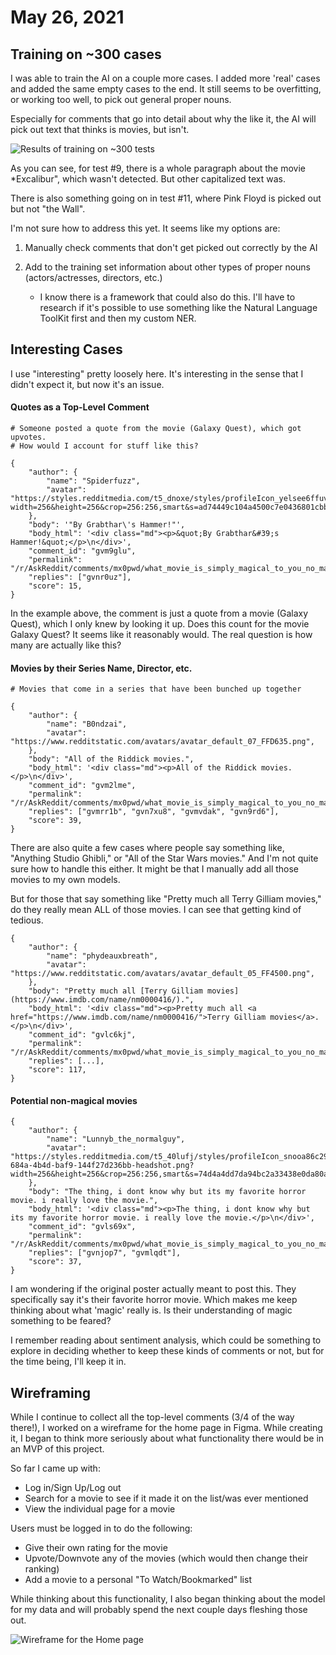 # May 26, 2021

## Training on ~300 cases

I was able to train the AI on a couple more cases. I added more 'real' cases and added the same empty cases to the end.
It still seems to be overfitting, or working too well, to pick out general proper nouns.

Especially for comments that go into detail about why the like it, the AI will pick out text that thinks is movies, but isn't.

![Results of training on ~300 tests](https://i.imgur.com/3G3eDdP.png)

As you can see, for test #9, there is a whole paragraph about the movie \*Excalibur", which wasn't detected. But other capitalized text was.

There is also something going on in test #11, where Pink Floyd is picked out but not "the Wall".

I'm not sure how to address this yet. It seems like my options are:

1. Manually check comments that don't get picked out correctly by the AI

2. Add to the training set information about other types of proper nouns (actors/actresses, directors, etc.)

   - I know there is a framework that could also do this. I'll have to research if it's possible to use something like the Natural Language ToolKit first and then my custom NER.

## Interesting Cases

I use "interesting" pretty loosely here. It's interesting in the sense that I didn't expect it, but now it's an issue.

#### Quotes as a Top-Level Comment

```
# Someone posted a quote from the movie (Galaxy Quest), which got upvotes.
# How would I account for stuff like this?

{
    "author": {
        "name": "Spiderfuzz",
        "avatar": "https://styles.redditmedia.com/t5_dnoxe/styles/profileIcon_yelsee6ffuv61.png?width=256&height=256&crop=256:256,smart&s=ad74449c104a4500c7e0436801cbbe8d3c49b584",
    },
    "body": '"By Grabthar\'s Hammer!"',
    "body_html": '<div class="md"><p>&quot;By Grabthar&#39;s Hammer!&quot;</p>\n</div>',
    "comment_id": "gvm9glu",
    "permalink": "/r/AskReddit/comments/mx0pwd/what_movie_is_simply_magical_to_you_no_matter_how/gvm9glu/",
    "replies": ["gvnr0uz"],
    "score": 15,
}
```

In the example above, the comment is just a quote from a movie (Galaxy Quest), which I only knew by looking it up. Does this count for the movie Galaxy Quest? It seems like it reasonably would. The real question is how many are actually like this?

#### Movies by their Series Name, Director, etc.

```
# Movies that come in a series that have been bunched up together

{
    "author": {
        "name": "B0ndzai",
        "avatar": "https://www.redditstatic.com/avatars/avatar_default_07_FFD635.png",
    },
    "body": "All of the Riddick movies.",
    "body_html": '<div class="md"><p>All of the Riddick movies.</p>\n</div>',
    "comment_id": "gvm2lme",
    "permalink": "/r/AskReddit/comments/mx0pwd/what_movie_is_simply_magical_to_you_no_matter_how/gvm2lme/",
    "replies": ["gvmrr1b", "gvn7xu8", "gvmvdak", "gvn9rd6"],
    "score": 39,
}
```

There are also quite a few cases where people say something like, "Anything Studio Ghibli," or "All of the Star Wars movies." And I'm not quite sure how to handle this either. It might be that I manually add all those movies to my own models.

But for those that say something like "Pretty much all Terry Gilliam movies," do they really mean ALL of those movies. I can see that getting kind of tedious.

```
{
    "author": {
        "name": "phydeauxbreath",
        "avatar": "https://www.redditstatic.com/avatars/avatar_default_05_FF4500.png",
    },
    "body": "Pretty much all [Terry Gilliam movies](https://www.imdb.com/name/nm0000416/).",
    "body_html": '<div class="md"><p>Pretty much all <a href="https://www.imdb.com/name/nm0000416/">Terry Gilliam movies</a>.</p>\n</div>',
    "comment_id": "gvlc6kj",
    "permalink": "/r/AskReddit/comments/mx0pwd/what_movie_is_simply_magical_to_you_no_matter_how/gvlc6kj/",
    "replies": [...],
    "score": 117,
}
```

#### Potential non-magical movies

```
{
    "author": {
        "name": "Lunnyb_the_normalguy",
        "avatar": "https://styles.redditmedia.com/t5_40lufj/styles/profileIcon_snooa86c292d-684a-4b4d-baf9-144f27d236bb-headshot.png?width=256&height=256&crop=256:256,smart&s=74d4a4dd7da94bc2a33438e0da80adf391f703a8",
    },
    "body": "The thing, i dont know why but its my favorite horror movie. i really love the movie.",
    "body_html": '<div class="md"><p>The thing, i dont know why but its my favorite horror movie. i really love the movie.</p>\n</div>',
    "comment_id": "gvls69x",
    "permalink": "/r/AskReddit/comments/mx0pwd/what_movie_is_simply_magical_to_you_no_matter_how/gvls69x/",
    "replies": ["gvnjop7", "gvmlqdt"],
    "score": 37,
}
```

I am wondering if the original poster actually meant to post this. They specifically say it's their favorite horror movie. Which makes me keep thinking about what 'magic' really is. Is their understanding of magic something to be feared?

I remember reading about sentiment analysis, which could be something to explore in deciding whether to keep these kinds of comments or not, but for the time being, I'll keep it in.

## Wireframing

While I continue to collect all the top-level comments (3/4 of the way there!), I worked on a wireframe for the home page in Figma. While creating it, I began to think more seriously about what functionality there would be in an MVP of this project.

So far I came up with:

- Log in/Sign Up/Log out
- Search for a movie to see if it made it on the list/was ever mentioned
- View the individual page for a movie

Users must be logged in to do the following:

- Give their own rating for the movie
- Upvote/Downvote any of the movies (which would then change their ranking)
- Add a movie to a personal "To Watch/Bookmarked" list

While thinking about this functionality, I also began thinking about the model for my data and will probably spend the next couple days fleshing those out.

![Wireframe for the Home page](https://i.imgur.com/GK2Cs30.jpg)
